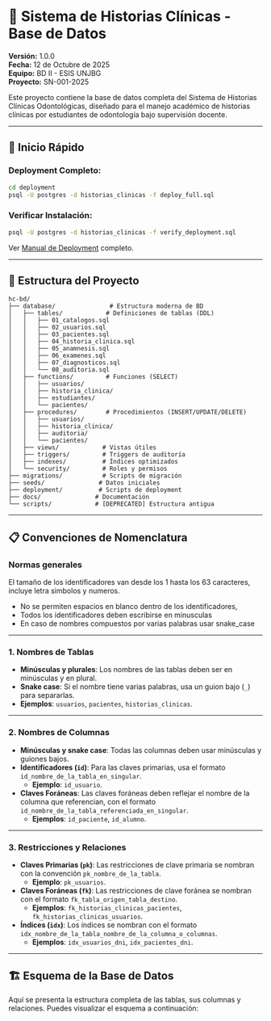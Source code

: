 # 💾 Sistema de Historias Clínicas - Base de Datos

**Versión:** 1.0.0  
**Fecha:** 12 de Octubre de 2025  
**Equipo:** BD II - ESIS UNJBG  
**Proyecto:** SN-001-2025

Este proyecto contiene la base de datos completa del Sistema de Historias Clínicas Odontológicas, diseñado para el manejo académico de historias clínicas por estudiantes de odontología bajo supervisión docente.

---

## 🚀 Inicio Rápido

### Deployment Completo:
```bash
cd deployment
psql -U postgres -d historias_clinicas -f deploy_full.sql
```

### Verificar Instalación:
```bash
psql -U postgres -d historias_clinicas -f verify_deployment.sql
```

Ver [Manual de Deployment](docs/manual_deployment.md) completo.

---

## 📁 Estructura del Proyecto

```
hc-bd/
├── database/               # Estructura moderna de BD
│   ├── tables/            # Definiciones de tablas (DDL)
│   │   ├── 01_catalogos.sql
│   │   ├── 02_usuarios.sql
│   │   ├── 03_pacientes.sql
│   │   ├── 04_historia_clinica.sql
│   │   ├── 05_anamnesis.sql
│   │   ├── 06_examenes.sql
│   │   ├── 07_diagnosticos.sql
│   │   └── 08_auditoria.sql
│   ├── functions/         # Funciones (SELECT)
│   │   ├── usuarios/
│   │   ├── historia_clinica/
│   │   ├── estudiantes/
│   │   └── pacientes/
│   ├── procedures/        # Procedimientos (INSERT/UPDATE/DELETE)
│   │   ├── usuarios/
│   │   ├── historia_clinica/
│   │   ├── auditoria/
│   │   └── pacientes/
│   ├── views/            # Vistas útiles
│   ├── triggers/         # Triggers de auditoría
│   ├── indexes/          # Índices optimizados
│   └── security/         # Roles y permisos
├── migrations/           # Scripts de migración
├── seeds/               # Datos iniciales
├── deployment/          # Scripts de deployment
├── docs/               # Documentación
└── scripts/            # [DEPRECATED] Estructura antigua
```

---

## **📋 Convenciones de Nomenclatura**

### Normas generales
El tamaño de los identificadores van desde los 1 hasta los 63 caracteres, incluye letra simbolos y numeros.
- No se permiten espacios en blanco dentro de los identificadores, 
- Todos los identificadores deben escribirse en minusculas
- En caso de nombres compuestos por varias palabras usar snake_case

---

### 1. Nombres de Tablas

* **Minúsculas y plurales**: Los nombres de las tablas deben ser en minúsculas y en plural.
* **Snake case**: Si el nombre tiene varias palabras, usa un guion bajo (`_`) para separarlas.
* **Ejemplos**: `usuarios`, `pacientes`, `historias_clinicas`.

---

### 2. Nombres de Columnas

* **Minúsculas y snake case**: Todas las columnas deben usar minúsculas y guiones bajos.
* **Identificadores (`id`)**: Para las claves primarias, usa el formato `id_nombre_de_la_tabla_en_singular`.
    * **Ejemplo**: `id_usuario`.
* **Claves Foráneas**: Las claves foráneas deben reflejar el nombre de la columna que referencian, con el formato `id_nombre_de_la_tabla_referenciada_en_singular`.
    * **Ejemplos**: `id_paciente`, `id_alumno`.

---

### 3. Restricciones y Relaciones

* **Claves Primarias (`pk`)**: Las restricciones de clave primaria se nombran con la convención `pk_nombre_de_la_tabla`.
    * **Ejemplo**: `pk_usuarios`.
* **Claves Foráneas (`fk`)**: Las restricciones de clave foránea se nombran con el formato `fk_tabla_origen_tabla_destino`.
    * **Ejemplos**: `fk_historias_clinicas_pacientes`, `fk_historias_clinicas_usuarios`.
* **Índices (`idx`)**: Los índices se nombran con el formato `idx_nombre_de_la_tabla_nombre_de_la_columna_o_columnas`.
    * **Ejemplos**: `idx_usuarios_dni`, `idx_pacientes_dni`.


---

## 🏗️ Esquema de la Base de Datos

Aquí se presenta la estructura completa de las tablas, sus columnas y relaciones. Puedes visualizar el esquema a continuación: 


